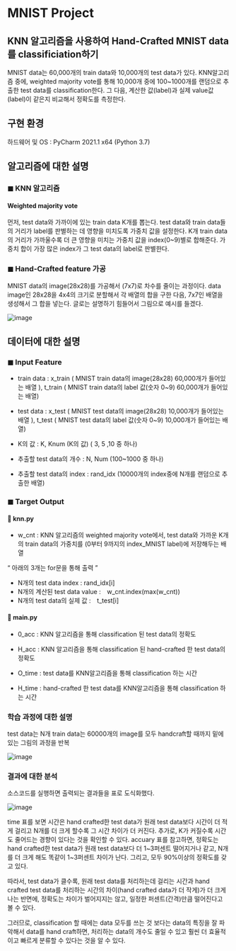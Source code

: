 # MNIST Project

## KNN 알고리즘을 사용하여 Hand-Crafted MNIST data를 classificiation하기

 MNIST data는 60,000개의 train data와 10,000개의 test data가 있다. KNN알고리즘 중에, weighted majority vote를 통해 10,000개 중에 100~1000개를 랜덤으로 추출한 test data를 classification한다. 그 다음, 계산한 값(label)과 실제 value값(label)이 같은지 비교해서 정확도를 측정한다.
 
## 구현 환경
하드웨어 및 OS : PyCharm 2021.1 x64 	(Python 3.7)


## 알고리즘에 대한 설명

### ◼ KNN 알고리즘
#### Weighted majority vote
<p>먼저, test data와 가까이에 있는 train data K개를 뽑는다.
test data와 train data들의 거리가 label를 판별하는 데 영향을 미치도록 가중치 값을 
설정한다. K개 train data의 거리가 가까울수록 더 큰 영향을 미치는 가중치 값을 
index(0~9)별로 합해준다. 가중치 합이 가장 많은 index가 그 test data의 label로 
판별한다.</p>
    
### ◼ Hand-Crafted feature 가공
   MNIST data의 image(28x28)를 가공해서 (7x7)로 차수를 줄이는 과정이다.
   data image인 28x28을 4x4의 크기로 분할해서 각 배열의 합을 구한 다음, 7x7인 배열을 
   생성해서 그 합을 넣는다. 글로는 설명하기 힘들어서 그림으로 예시를 들겠다.
    
![image](https://user-images.githubusercontent.com/52345499/163819716-21843474-8103-4d23-9fc0-7c5cff34f13b.png)

## 데이터에 대한 설명

### ◼ Input Feature

- train data : x_train ( MNIST train data의 image(28x28) 60,000개가 들어있는 배열 ), 
	      t_train ( MNIST train data의 label 값(숫자 0~9) 60,000개가 들어있는 배열)

- test data : x_test ( MNIST test data의 image(28x28) 10,000개가 들어있는 배열 ), 
	      t_test ( MNIST test data의 label 값(숫자 0~9) 10,000개가 들어있는 배열)

- K의 값 : K, Knum (K의 값)
  ( 3, 5 ,10 중 하나)

- 추출할 test data의  개수 : N, Num 
  (100~1000 중 하나)

- 추출할 test data의 index : rand_idx (10000개의 index중에 N개를 랜덤으로 추출한 배열)

### ◼ Target Output

#### 📃 knn.py

- w_cnt : KNN 알고리즘의 weighted majority vote에서, test data와 가까운 K개의 
	  train data의 가중치를 (0부터 9까지의 index_MNIST label)에 저장해두는 배열

“ 아래의 3개는 for문을 통해 출력 ” 
- N개의 test data index : rand_idx[i]
- N개의 계산된 test data value :　w_cnt.index(max(w_cnt))
- N개의 test data의 실제 값 :　t_test[i]

#### 📃 main.py

- 0_acc : KNN 알고리즘을 통해 classification 된 test data의 정확도
- H_acc : KNN 알고리즘을 통해 classification 된 hand-crafted 한 test data의 정확도

- O_time : test data를 KNN알고리즘을 통해 classification 하는 시간
- H_time : hand-crafted 한 test data를 KNN알고리즘을 통해 classification 하는 시간


### 학습 과정에 대한 설명

test data는 N개 train data는 60000개의 image를 모두 handcraft할 때까지 밑에 있는 그림의 과정을 반복

![image](https://user-images.githubusercontent.com/52345499/163820456-34e94ba0-6268-44a8-abe9-f11aa9ce827e.png)



### 결과에 대한 분석

소스코드를 실행하면 출력되는 결과들을 표로 도식화했다.

![image](https://user-images.githubusercontent.com/52345499/163820692-b4ff0a5f-a4b7-4139-a401-86d209d60a87.png)


time 표를 보면 시간은 hand crafted한 test data가 원래 test data보다 시간이 더 적게 걸리고 N개를 더 크게 할수록 그 시간 차이가 더 커진다. 추가로, K가 커질수록 시간도 줄어드는 경향이 있다는 것을 확인할 수 있다.
 accuary 표를 참고하면, 정확도는 hand crafted한 test data가 원래 test data보다 더 1\~3퍼센트 떨어지거나 같고, N개를 더 크게 해도 똑같이 1~3퍼센트 차이가 난다. 그리고, 모두 90%이상의 정확도를 갖고 있다. 

 따라서, test data가 클수록, 원래 test data를 처리하는데 걸리는 시간과 hand crafted test data를 처리하는 시간의 차이(hand crafted data가 더 작게)가 더 크게 나는 반면에, 정확도는 차이가 벌어지지는 않고, 일정한 퍼센트(간격)만큼 떨어진다고 볼 수 있다.  

 그러므로, classification 할 때에는 data 모두를 쓰는 것 보다는 data의 특징을 잘 파악해서 data를 hand craft하면, 처리하는 data의 개수도 줄일 수 있고 훨씬 더 효율적이고 빠르게 분류할 수 있다는 것을 알 수 있다.   

